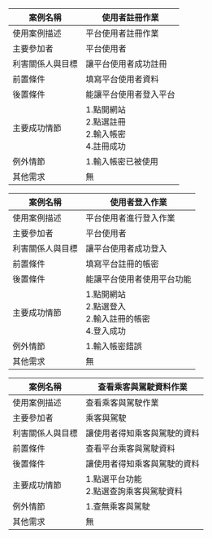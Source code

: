 |案例名稱|使用者註冊作業|
|-----|-----|
|使用案例描述|平台使用者註冊作業|
|主要參加者|平台使用者|
|利害關係人與目標|讓平台使用者成功註冊|
|前置條件|填寫平台使用者資料|
|後置條件|能讓平台使用者登入平台
|主要成功情節|1.點開網站<br>2.點選註冊<br>2.輸入帳密<br>4.註冊成功
|例外情節|1.輸入帳密已被使用
|其他需求|無

|案例名稱|使用者登入作業|
|-----|-----|
|使用案例描述|平台使用者進行登入作業|
|主要參加者|平台使用者|
|利害關係人與目標|讓平台使用者成功登入|
|前置條件|填寫平台註冊的帳密|
|後置條件|能讓平台使用者使用平台功能
|主要成功情節|1.點開網站<br>2.點選登入<br>2.輸入註冊的帳密<br>4.登入成功
|例外情節|1.輸入帳密錯誤
|其他需求|無

|案例名稱|查看乘客與駕駛資料作業|
|-----|-----|
|使用案例描述|查看乘客與駕駛作業|
|主要參加者|乘客與駕駛|
|利害關係人與目標|讓使用者得知乘客與駕駛的資料|
|前置條件|查看平台乘客與駕駛資料|
|後置條件|讓使用者得知乘客與駕駛的資料|
|主要成功情節|1.點選平台功能<br>2.點選查詢乘客與駕駛資料
|例外情節|1.查無乘客與駕駛|
|其他需求|無|
